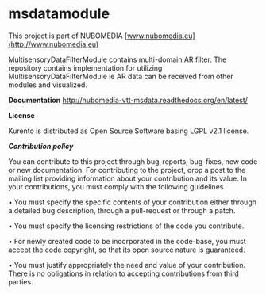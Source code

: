 # msdatamodule
This project is part of NUBOMEDIA
[www.nubomedia.eu](http://www.nubomedia.eu)

MultisensoryDataFilterModule contains multi-domain AR filter.
The repository contains implementation for utilizing MultisensoryDataFilterModule ie AR data can be received from other modules and visualized.

**Documentation**
http://nubomedia-vtt-msdata.readthedocs.org/en/latest/

**License**

Kurento is distributed as Open Source Software basing LGPL v2.1 license.

***Contribution policy***

You can contribute to this project through bug-reports, bug-fixes, new code or new documentation. For contributing to the project, drop a post to the mailing list providing information about your contribution and its value. In your contributions, you must comply with the following guidelines

•	You must specify the specific contents of your contribution either through a detailed bug description, through a pull-request or through a patch.

•	You must specify the licensing restrictions of the code you contribute.

•	For newly created code to be incorporated in the code-base, you must accept the code copyright, so that its open source nature is guaranteed.

•	You must justify appropriately the need and value of your contribution. There is no obligations in relation to accepting contributions from third parties.

